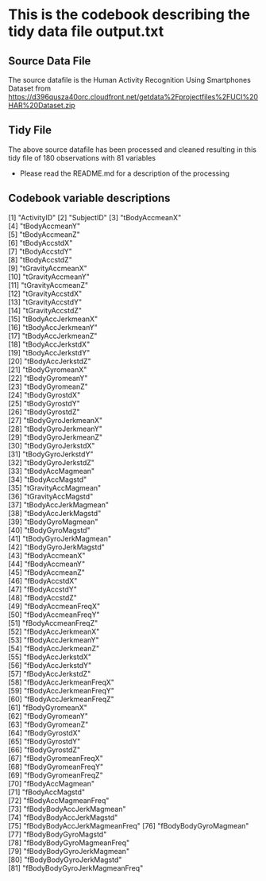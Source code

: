 # This is the codebook describing the tidy data file output.txt
## Source Data File
The source datafile is the Human Activity Recognition Using Smartphones Dataset
from
https://d396qusza40orc.cloudfront.net/getdata%2Fprojectfiles%2FUCI%20HAR%20Dataset.zip 

## Tidy File
The above source datafile has been processed and cleaned resulting in this tidy file of 180 observations
with 81 variables
* Please read the README.md for a description of the processing

## Codebook variable descriptions

[1]		"ActivityID"
[2]		"SubjectID" 
[3]		"tBodyAccmeanX"               
[4]		"tBodyAccmeanY"                
[5]		"tBodyAccmeanZ"                
[6]		"tBodyAccstdX"                
[7]		"tBodyAccstdY"                 
[8]		"tBodyAccstdZ"                 
[9]		"tGravityAccmeanX"            
[10]	"tGravityAccmeanY"             
[11]	"tGravityAccmeanZ"             
[12]	"tGravityAccstdX"             
[13]	"tGravityAccstdY"              
[14]	"tGravityAccstdZ"              
[15]	"tBodyAccJerkmeanX"           
[16]	"tBodyAccJerkmeanY"          
[17]	"tBodyAccJerkmeanZ"           
[18]	"tBodyAccJerkstdX"            
[19]	"tBodyAccJerkstdY"            
[20]	"tBodyAccJerkstdZ"             
[21]	"tBodyGyromeanX"              
[22]	"tBodyGyromeanY"               
[23]	"tBodyGyromeanZ"               
[24]	"tBodyGyrostdX"               
[25] 	"tBodyGyrostdY"                
[26]	"tBodyGyrostdZ"                
[27]	"tBodyGyroJerkmeanX"          
[28]	"tBodyGyroJerkmeanY"           
[29]	"tBodyGyroJerkmeanZ"           
[30]	"tBodyGyroJerkstdX"           
[31]	"tBodyGyroJerkstdY"            
[32]	"tBodyGyroJerkstdZ"            
[33]	"tBodyAccMagmean"             
[34]	"tBodyAccMagstd"               
[35]	"tGravityAccMagmean"           
[36]	"tGravityAccMagstd"           
[37]	"tBodyAccJerkMagmean"          
[38]	"tBodyAccJerkMagstd"           
[39]	"tBodyGyroMagmean"            
[40]	"tBodyGyroMagstd"              
[41]	"tBodyGyroJerkMagmean"         
[42]	"tBodyGyroJerkMagstd"         
[43]	"fBodyAccmeanX"                
[44]	"fBodyAccmeanY"                
[45]	"fBodyAccmeanZ"               
[46]	"fBodyAccstdX"                 
[47]	"fBodyAccstdY"                 
[48]	"fBodyAccstdZ"                
[49]	"fBodyAccmeanFreqX"            
[50]	"fBodyAccmeanFreqY"            
[51]	"fBodyAccmeanFreqZ"           
[52]	"fBodyAccJerkmeanX"            
[53]	"fBodyAccJerkmeanY"            
[54]	"fBodyAccJerkmeanZ"           
[55]	"fBodyAccJerkstdX"             
[56]	"fBodyAccJerkstdY"             
[57]	"fBodyAccJerkstdZ"            
[58]	"fBodyAccJerkmeanFreqX"        
[59]	"fBodyAccJerkmeanFreqY"        
[60]	"fBodyAccJerkmeanFreqZ"       
[61]	"fBodyGyromeanX"               
[62]	"fBodyGyromeanY"               
[63]	"fBodyGyromeanZ"              
[64]	"fBodyGyrostdX"                
[65]	"fBodyGyrostdY"                
[66]	"fBodyGyrostdZ"               
[67]	"fBodyGyromeanFreqX"           
[68]	"fBodyGyromeanFreqY"           
[69]	"fBodyGyromeanFreqZ"          
[70]	"fBodyAccMagmean"              
[71]	"fBodyAccMagstd"               
[72]	"fBodyAccMagmeanFreq"         
[73]	"fBodyBodyAccJerkMagmean"      
[74]	"fBodyBodyAccJerkMagstd"       
[75]	"fBodyBodyAccJerkMagmeanFreq" 
[76]	"fBodyBodyGyroMagmean"         
[77]	"fBodyBodyGyroMagstd"          
[78]	"fBodyBodyGyroMagmeanFreq"    
[79]	"fBodyBodyGyroJerkMagmean"     
[80]	"fBodyBodyGyroJerkMagstd"      
[81]	"fBodyBodyGyroJerkMagmeanFreq"